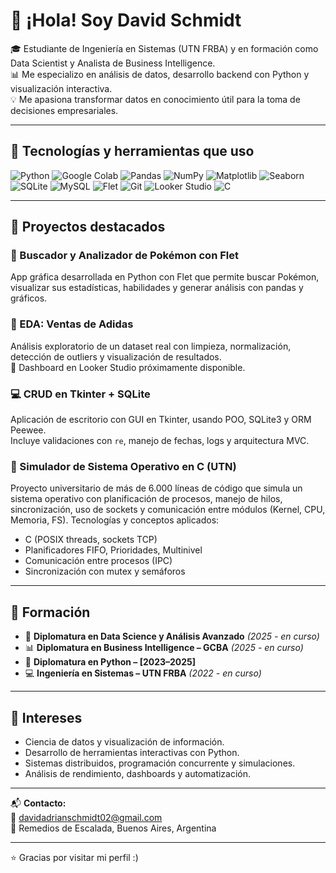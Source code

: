 # 👋 ¡Hola! Soy David Schmidt

🎓 Estudiante de Ingeniería en Sistemas (UTN FRBA) y en formación como Data Scientist y Analista de Business Intelligence.  
📊 Me especializo en análisis de datos, desarrollo backend con Python y visualización interactiva.  
💡 Me apasiona transformar datos en conocimiento útil para la toma de decisiones empresariales.

---

## 🚀 Tecnologías y herramientas que uso

![Python](https://img.shields.io/badge/Python-3776AB?style=for-the-badge&logo=python&logoColor=white)
![Google Colab](https://img.shields.io/badge/Google_Colab-F9AB00?style=for-the-badge&logo=google-colab&logoColor=white)
![Pandas](https://img.shields.io/badge/Pandas-150458?style=for-the-badge&logo=pandas&logoColor=white)
![NumPy](https://img.shields.io/badge/NumPy-013243?style=for-the-badge&logo=numpy&logoColor=white)
![Matplotlib](https://img.shields.io/badge/Matplotlib-11557C?style=for-the-badge&logo=matplotlib&logoColor=white)
![Seaborn](https://img.shields.io/badge/Seaborn-43B8C3?style=for-the-badge&logo=python&logoColor=white)
![SQLite](https://img.shields.io/badge/SQLite-003B57?style=for-the-badge&logo=sqlite&logoColor=white)
![MySQL](https://img.shields.io/badge/MySQL-4479A1?style=for-the-badge&logo=mysql&logoColor=white)
![Flet](https://img.shields.io/badge/Flet-2563EB?style=for-the-badge&logo=windows11&logoColor=white)
![Git](https://img.shields.io/badge/Git-F05032?style=for-the-badge&logo=git&logoColor=white)
![Looker Studio](https://img.shields.io/badge/Looker_Studio-4285F4?style=for-the-badge&logo=googleanalytics&logoColor=white)
![C](https://img.shields.io/badge/C-A8B9CC?style=for-the-badge&logo=c&logoColor=white)

---

## 📂 Proyectos destacados

### 🔎 Buscador y Analizador de Pokémon con Flet  
App gráfica desarrollada en Python con Flet que permite buscar Pokémon, visualizar sus estadísticas, habilidades y generar análisis con pandas y gráficos.

### 👟 EDA: Ventas de Adidas  
Análisis exploratorio de un dataset real con limpieza, normalización, detección de outliers y visualización de resultados.  
🔗 Dashboard en Looker Studio próximamente disponible.

### 💻 CRUD en Tkinter + SQLite  
Aplicación de escritorio con GUI en Tkinter, usando POO, SQLite3 y ORM Peewee.  
Incluye validaciones con `re`, manejo de fechas, logs y arquitectura MVC.

### 🧵 Simulador de Sistema Operativo en C (UTN)
Proyecto universitario de más de 6.000 líneas de código que simula un sistema operativo con planificación de procesos, manejo de hilos, sincronización, uso de sockets y comunicación entre módulos (Kernel, CPU, Memoria, FS).
Tecnologías y conceptos aplicados:
- C (POSIX threads, sockets TCP)
- Planificadores FIFO, Prioridades, Multinivel
- Comunicación entre procesos (IPC)
- Sincronización con mutex y semáforos
---

## 🧠 Formación

- 💼 **Diplomatura en Data Science y Análisis Avanzado** *(2025 - en curso)*  
- 📊 **Diplomatura en Business Intelligence – GCBA** *(2025 - en curso)*  
- 🐍 **Diplomatura en Python – [2023–2025]**  
- 💻 **Ingeniería en Sistemas – UTN FRBA** *(2022 - en curso)*

---

## 🧩 Intereses

- Ciencia de datos y visualización de información.  
- Desarrollo de herramientas interactivas con Python.  
- Sistemas distribuidos, programación concurrente y simulaciones.  
- Análisis de rendimiento, dashboards y automatización.

---

📬 **Contacto:**  
📧 [davidadrianschmidt02@gmail.com](mailto:davidadrianschmidt02@gmail.com)  
📍 Remedios de Escalada, Buenos Aires, Argentina

---

⭐ Gracias por visitar mi perfil :)

